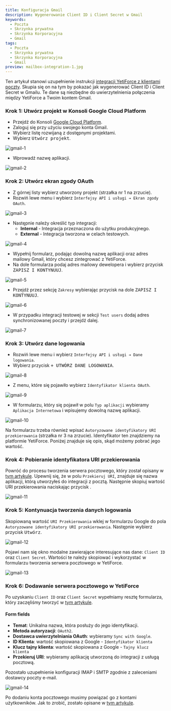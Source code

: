 ```yaml
---
title: Konfiguracja Gmail
description: Wygenerowanie Client ID i Client Secret w Gmail
keywords:
  - Poczta
  - Skrzynka prywatna
  - Skrzynka Korporacyjna
  - Gmail
tags:
  - Poczta
  - Skrzynka prywatna
  - Skrzynka Korporacyjna
  - Gmail
preview: mailbox-integration-1.jpg
---
```


Ten artykuł stanowi uzupełnienie instrukcji [integracji YetiForce z klientami poczty](/administrator-guides/integration/mailbox). Skupia się on na tym by pokazać jak wygenerować Client ID i Client Secret w Gmailu. Te dane są niezbędne do uwierzytelnienia połączenia między YetiForce a Twoim kontem Gmail.

### Krok 1: Utwórz projekt w Konsoli Google Cloud Platform

- Przejdź do Konsoli [Google Cloud Platform](https://console.cloud.google.com/).
- Zaloguj się przy użyciu swojego konta Gmail.
- Wybierz listę rozwijaną z dostępnymi projektami.
- Wybierz <kbd>Utwórz projekt</kbd>.

![gmail-1](gmail-1.jpg)

- Wprowadź nazwę aplikacji.

![gmail-2](gmail-2.jpg)

### Krok 2: Utwórz ekran zgody OAuth

- Z górnej listy wybierz utworzony projekt (strzałka nr 1 na zrzucie).
- Rozwiń lewe menu i wybierz `Interfejsy API i usługi ➔ Ekran zgody OAuth`.

![gmail-3](gmail-3.jpg)

- Następnie należy określić typ integracji:
  - **Internal** - Integracja przeznaczona do użytku produkcyjnego.
  - **External** - Integracja tworzona w celach testowych.

![gmail-4](gmail-4.jpg)

- Wypełnij formularz, podając dowolną nazwę aplikacji oraz adres mailowy Gmail, który chcesz zintegrować z YetiForce.
- Na dole formularza podaj adres mailowy dewelopera i wybierz przycisk <kbd>ZAPISZ I KONTYNUUJ</kbd>.

![gmail-5](gmail-5.jpg)

- Przejdź przez sekcję `Zakresy` wybierając przycisk na dole <kbd>ZAPISZ I KONTYNUUJ</kbd>.

![gmail-6](gmail-6.jpg)

- W przypadku integracji testowej w sekcji `Test users` dodaj adres synchronizowanej poczty i przejdź dalej.

![gmail-7](gmail-7.jpg)

### Krok 3: Utwórz dane logowania

- Rozwiń lewe menu i wybierz `Interfejsy API i usługi ➔ Dane logowania`.
- Wybierz przycisk <kbd>+ UTWÓRZ DANE LOGOWANIA</kbd>.

![gmail-8](gmail-8.jpg)

- Z menu, które się pojawiło wybierz `Identyfikator klienta OAuth`.

![gmail-9](gmail-9.jpg)

- W formularzu, który się pojawił w polu `Typ aplikacji` wybieramy `Aplikacja Internetowa` i wpisujemy dowolną nazwę aplikacji.

![gmail-10](gmail-10.jpg)

Na formularzu trzeba również wpisać `Autoryzowane identyfikatory URI przekierowania` (strzałka nr 3 na zrzucie). Identyfikator ten znajdziemy na platformie YetiForce. Poniżej znajduje się opis, skąd możemy pobrać jego wartość.

### Krok 4: Pobieranie identyfikatora URI przekierowania

Powróć do procesu tworzenia serwera pocztowego, który został opisany w [tym artykule](/administrator-guides/integration/mailbox/#dodanie-serwera-pocztowego). Upewnij się, że w polu `Przekieruj URI`, znajduje się nazwa aplikacji, którą utworzyłeś do integracji z pocztą. Następnie skopiuj wartość URI przekierowania naciskając przycisk <kbd><i class="fa-solid fa-copy"></i></kbd>.

![gmail-11](gmail-11.jpg)

### Krok 5: Kontynuacja tworzenia danych logowania

Skopiowaną wartość `URI Przekierowania` wklej w formularzu Google do pola `Autoryzowane identyfikatory URI przekierowania`. Następnie wybierz przycisk <kbd>Utwórz</kbd>.

![gmail-12](gmail-12.jpg)

Pojawi nam się okno modalne zawierające interesujące nas dane: `Client ID` oraz `Client Secret`. Wartości te należy skopiować i wykorzystać w formularzu tworzenia serwera pocztowego w YetiForce.

![gmail-13](gmail-13.jpg)

### Krok 6: Dodawanie serwera pocztowego w YetiForce

Po uzyskaniu `Client ID` oraz `Client Secret` wypełniamy resztę formularza, który zaczęliśmy tworzyć w [tym artykule](/administrator-guides/integration/mailbox/#dodanie-serwera-pocztowego).

#### Form fields

- **Temat**: Unikalna nazwa, która posłuży do jego identyfikacji.
- **Metoda autoryzacji**: `OAuth2`.
- **Dostawca uwierzytelniania OAuth**: wybieramy `Sync with Google`.
- **ID Klienta**: wartość skopiowana z Google - `Identyfikator klienta`
- **Klucz tajny klienta**: wartość skopiowana z Google - `Tajny klucz klienta`
- **Przekieruj URI**: wybieramy aplikację utworzoną do integracji z usługą pocztową.

Pozostało uzupełnienie konfiguracji IMAP i SMTP zgodnie z zaleceniami dostawcy poczty e-mail.

![gmail-14](gmail-14.jpg)

Po dodaniu konta pocztowego musimy powiązać go z kontami użytkowników. Jak to zrobić, zostało opisane w [tym artykule](/administrator-guides/integration/mailbox#krok-3-powiązanie-serwera-pocztowego-z-kontami-użytkowników).
